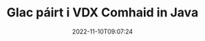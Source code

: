 ---
############################# Static ############################
layout: "auto-gen-merger"
date: 2022-11-10T09:07:24
draft: false
otherformats: docm docx dot dotm dotx epub html mht mhtml odp ods odt one otp ott pdf

############################# Head ############################
head_title: "Glac páirt i VDX Comhaid trí Java & J2SE Documents Merger API"
head_description: "Glac le comhaid VDX iolracha i Java ag baint úsáide as API cumasc doiciméad leis na sonraí, an stíl agus an fhormáidiú go léir mar bhundoiciméid."

############################# Header ############################
title: "Glac páirt i VDX Comhaid in Java"
description: "Ceangail VDX le cúpla líne de chód Java."
bg_image: "https://cms.admin.containerize.com/templates/aspose/App_Themes/V3/images/bg/header1.png"
bg_overlay: false
button:
    enable: true
    icon: "fas fa-arrow-down"
    label: "Íoslódáil Triail Saor in Aisce"
    link: "https://downloads.groupdocs.com/merger/java"

############################# SubMenu ############################
submenu:
    enable: true

    left:
        img_alt: "GroupDocs.Merger for Java"
        image: "https://cms.admin.containerize.com/templates/groupdocs/images/product-logos/90x90-noborder/groupdocs-merger-java.png"
        product: "GroupDocs.Merger"
        platform: "Java"

    middle:
        button:

            # button loop
            - link: "https://apireference.groupdocs.com/merger/java"
              text: "Tagairt API"

            # button loop
            - link: "https://github.com/groupdocs-merger"
              text: "Samplaí de Chóid"

            # button loop
            - link: "https://products.groupdocs.app/merger/family"
              text: "Taispeántas beo"

            # button loop
            - link: "https://purchase.groupdocs.com/pricing/merger/java"
              text: "Praghsáil"

    right:
        link_download: "https://downloads.groupdocs.com/merger"
        link_learn: "https://docs.groupdocs.com/merger/java"
        link_buy: "https://purchase.groupdocs.com"

############################# About ############################
about:
    enable: true
    title: "Maidir le GroupDocs.Merger for Java API"
    content: |
        Soláthraíonn [GroupDocs.Merger for Java](/ga/merger/java/) réiteach áisiúil chun comhaid PDF, Microsoft Office (Word, Excel, PowerPoint, OneNote), OpenDocument, HTML, íomhánna agus go leor doiciméad eile isteach i gcomhad amháin laistigh d'fheidhmchláir Java. Sábhálfaidh GroupDocs.Merger go leor iarrachta duit, mar tá cead agat páirt a ghlacadh i ndoiciméid VDX - ní gá aon bhogearraí tríú páirtí, feidhmchláir deisce nó forlíontáin a shuiteáil. Anois ní gá do chuid ama a chur amú agus comhaid a chomhcheangal de láimh! Is é misean GroupDocs an cháilíocht is fearr a sholáthar agus sreafaí oibre próiseála doiciméad a shimpliú.
        
        Is rogha cheart é GroupDocs.Merger API maidir le réitigh chorparáideacha a bhfuil gnéithe de chomhcheangal ag teastáil uathu. Tugtar tacaíocht mhaith do na APIanna seo ar gach mórchóras agus ardán oibriúcháin lena n-áirítear J2SE 7.0 (1.7), J2SE 8.0 (1.8), Java 10.

############################# Steps ############################
steps:
    enable: true
    title_left: "Glac páirt i gcomhad iolracha VDX in Java"
    content_left: |
        Déanann [GroupDocs.Merger for Java](/ga/merger/java/) é éasca d’fhorbróirí Java dul isteach i gcomhad iolracha VDX trí roinnt céimeanna éasca a chur i bhfeidhm.
        
        * Cruthaigh sampla de **Merger** agus pas a fháil ar chonair an bhundoiciméid mar pharaiméadar cruthaitheoir.
        * Glaoigh ar **Join** den rang **Merger** agus pasáil conair an dara doiciméad foinse.
        * Glaoigh ar **Save** de rang **Merger** chun an doiciméad cumaiscthe a shábháil.

    title_right: "Riachtanais Chórais"
    content_right: |
        GroupDocs.Merger for Java Tacaítear le API ar gach mór-ardán agus córas oibriúcháin. Sula ndéanann tú an cód thíos, déan cinnte go bhfuil na réamhriachtanais seo a leanas suiteáilte ar do chóras.

        * Córais Oibriúcháin: Microsoft Windows, Linux, MacOS
        * Timpeallachtaí Forbartha: NetBeans, IntelliJ IDEA, Eclipse
        * Creataí: J2SE 7.0 (1.7), J2SE 8.0 (1.8), Java 10
        * Íoslódáil an leagan is déanaí de GroupDocs.Merger for Java ó [Maven](https://repository.groupdocs.com/webapp/#/artifacts/browse/tree/General/repo/com/groupdocs/groupdocs-merger)
         
    code: |
     {{% merger/additional-styles %}}
     {{< merger/code-merger title="Conas páirt a ghlacadh i gcomhaid VDX trí úsáid a bhaint as Java cód samplach">}}

        ```java    
        // Glac páirt i gcomhaid VDX le GroupDocs.Merger le haghaidh Java API
        // Cuir Cumasc leis an doiciméad ionchuir VDX
        Merger merger = new Merger("input_1.vdx");

        // Glaoigh ar mhodh comhcheangail shampla ranga Cumaisc agus pas a fháil ar chonair an dara doiciméad foinse
        merger.join("input_2.vdx");
    
        // Glaoigh ar an modh sábháil ar shampla rang Cumaisc chun doiciméad cumaisc a shábháil
        merger.save("merged-file.vdx"); 
        ```
     {{< /merger/code-merger >}}

############################# Demos ############################
demos:
    enable: true
    title: "Taispeántais Beo - Aip Ar Líne chun Doiciméid a Chomhcheangal"
    content: |
       Glac páirt i níos mó ná comhad VDX amháin faoi láthair trí chuairt a thabhairt ar [GroupDocs.Merger Live Demos](https://products.groupdocs.app/merger/vdx).
       Tá na buntáistí seo a leanas ag an taispeántas beo.
        
############################# About Formats ############################
about_formats:
    enable: true

############################# More Formats ############################
more_formats:
    enable: true
    title: "Ceangal le Formáidí Doiciméad Eile"
    content: |
        API cumasc doiciméad Java le haghaidh formáidí comhaid agus íomhánna. Cuir le chéile cuid de na formáidí doiciméad coitianta mar a luaitear thíos.

############################# Back to top ###############################
back_to_top:
    enable: true
---
